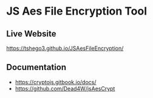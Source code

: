 # JS Aes File Encryption Tool

## Live Website
https://tshego3.github.io/JSAesFileEncryption/

## Documentation
* https://cryptojs.gitbook.io/docs/
* https://github.com/Dead4W/jsAesCrypt
